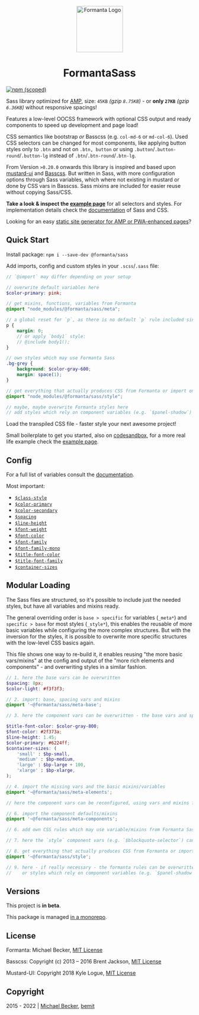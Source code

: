 <p align="center">
  <a href="https://formanta.bemit.codes" rel="noopener noreferrer" target="_blank"><img width="125" src="https://formanta.bemit.codes/formanta_logo.svg" alt="Formanta Logo"></a>
</p>

<h1 align="center">FormantaSass</h1>

[![npm (scoped)](https://img.shields.io/npm/v/@formanta/sass?style=flat-square)](https://www.npmjs.com/package/@formanta/sass)

Sass library optimized for [AMP](https://amp.dev), size: `45KB` *(gzip `8.75KB`)* - or **only `27KB`** *(gzip `6.36KB`)* without responsive spacings!

Features a low-level OOCSS framework with optional CSS output and ready components to speed up development and page load!

CSS semantics like bootstrap *or* Basscss (e.g. `col-md-6` or `md-col-6`). Used CSS selectors can be changed for most components, like applying button styles only to `.btn` and not on `.btn, button` or using `.button`/`.button-round`/`.button-lg` instead of `.btn`/`.btn-round`/`.btn-lg`.

From Version `>0.20.0` onwards this library is inspired and based upon [mustard-ui](https://kylelogue.github.io/mustard-ui) and [Basscss](https://basscss.com/). But written in Sass, with more configuration options through Sass variables, which where not existing in mustard or done by CSS vars in Basscss. Sass mixins are included for easier reuse without copying Sass/CSS.

**Take a look & inspect the [example page](https://formanta.bemit.codes)** for all selectors and styles. For implementation details check the [documentation](https://formanta.bemit.codes/docs/) of Sass and CSS.

Looking for an easy [static site generator for AMP or PWA-enhanced pages](https://github.com/bemit/create-amp-page)?

## Quick Start

Install package: `npm i --save-dev @formanta/sass`

Add imports, config and custom styles in your `.scss`/`.sass` file:

```scss
// `@import` may differ depending on your setup

// overwrite default variables here
$color-primary: pink;

// get mixins, functions, variables from Formanta
@import "node_modules/@formanta/sass/meta";

// a global reset for `p`, as there is no default `p` rule included since formanta `0.22.0`
p {
    margin: 0;
    // or apply `body1` style:
    // @include body1();
}

// own styles which may use Formanta Sass
.bg-grey {
    background: $color-gray-600;
    margin: space(1);
}

// get everything that actually produces CSS from Formanta or import only the wanted styles
@import "node_modules/@formanta/sass/style";

// maybe, maybe overwrite Formanta styles here
// add styles which rely on component variables (e.g. `$panel-shadow`)
```

Load the transpiled CSS file - faster style your next awesome project!

Small boilerplate to get you started, also on [codesandbox](https://codesandbox.io/s/formanta-starter-9onf2), for a more real life example check the [example page](https://formanta.bemit.codes).

## Config

For a full list of variables consult the [documentation](https://formanta.bemit.codes/docs/).

Most important:

- [`$class-style`](https://formanta.bemit.codes/docs/#vars:naming-variable-class-style)
- [`$color-primary`](https://formanta.bemit.codes/docs/#vars:colors-variable-color-primary)
- [`$color-secondary`](https://formanta.bemit.codes/docs/#vars:colors-variable-color-secondary)
- [`$spacing`](https://formanta.bemit.codes/docs/#spacing-variable-spacing)
- [`$line-height`](https://formanta.bemit.codes/docs/#typography-variable-line-height)
- [`$font-weight`](https://formanta.bemit.codes/docs/#typography-variable-font-weight)
- [`$font-color`](https://formanta.bemit.codes/docs/#typography-variable-font-color)
- [`$font-family`](https://formanta.bemit.codes/docs/#typography-variable-font-family)
- [`$font-family-mono`](https://formanta.bemit.codes/docs/#typography-variable-font-family-mono)
- [`$title-font-color`](https://formanta.bemit.codes/docs/#typography-variable-title-font-color)
- [`$title-font-family`](https://formanta.bemit.codes/docs/#typography-variable-title-font-family)
- [`$container-sizes`](https://formanta.bemit.codes/docs/#container-variable-container-sizes)

## Modular Loading

The Sass files are structured, so it's possible to include just the needed styles, but have all variables and mixins ready.

The general overriding order is `base > specific` for variables (`_meta*`) and `specific > base` for most styles (`_style*`), this enables the reusable of more basic variables while configuring the more complex structures. But with the inversion for the styles, it is possible to overwrite more specific structures with the low-level CSS basics again.

This file shows one way to re-build it, it enables reusing "the more basic vars/mixins" at the config and output of the "more rich elements and components" - and overwriting styles in a similar fashion.

```scss
// 1. here the base vars can be overwritten
$spacing: 8px;
$color-light: #f3f3f3;

// 2. import: base, spacing vars and mixins
@import '~@formanta/sass/meta-base';

// 3. here the component vars can be overwritten - the base vars and spacing mixin can be used

$title-font-color: $color-gray-800;
$font-color: #2f373a;
$line-height: 1.45;
$color-primary: #6224ff;
$container-sizes: (
    'small' : $bp-small,
    'medium' : $bp-medium,
    'large' : $bp-large + 100,
    'xlarge' : $bp-xlarge,
);

// 4. import the missing vars and the basic mixins/variables
@import '~@formanta/sass/meta-elements';

// here the component vars can be reconfigured, using vars and mixins from the elements

// 6. import the component defaults/mixins
@import '~@formanta/sass/meta-components';

// 6. add own CSS rules which may use variable/mixins from Formanta Sass

// 7. here the `style` component vars (e.g. `$blockquote-selector`) can be overwritten

// 8. get everything that actually produces CSS from Formanta or import only the wanted styles
@import '~@formanta/sass/style';

// 9. here - if really necessary - the formanta rules can be overwritten,
//    or styles which rely on component variables (e.g. `$panel-shadow`)
```

## Versions

This project is **in beta**.

This package is managed [in a monorepo](https://github.com/bemit/Formanta).

## License

Formanta: Michael Becker, [MIT License](https://github.com/bemit/Formanta/blob/master/LICENSE)

Basscss: Copyright (c) 2013 – 2016 Brent Jackson, [MIT License](https://github.com/basscss/basscss/blob/master/LICENSE.md)

Mustard-UI: Copyright 2018 Kyle Logue, [MIT License](https://github.com/kylelogue/mustard-ui/blob/master/LICENSE)

## Copyright

2015 - 2022 | [Michael Becker](https://i-am-digital.eu), [bemit](https://bemit.codes)
